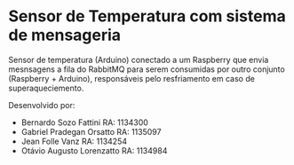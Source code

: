 # Sensor de Temperatura com sistema de mensageria

Sensor de temperatura (Arduino) conectado a um Raspberry que envia mesnsagens a fila do RabbitMQ para serem consumidas por outro conjunto (Raspberry + Arduino), responsáveis pelo resfriamento em caso de superaqueciemento.

Desenvolvido por:
- Bernardo Sozo Fattini RA: 1134300
- Gabriel Pradegan Orsatto RA: 1135097
- Jean Folle Vanz RA: 1134254
- Otávio Augusto Lorenzatto RA: 1134984
